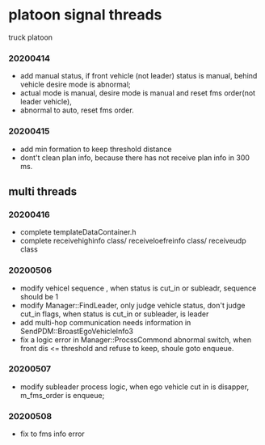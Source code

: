 # platoon signal threads
truck platoon

### 20200414
* add manual status, if front vehicle (not leader) status is manual, behind vehicle desire mode is abnormal;
* actual mode is manual, desire mode is manual and reset fms order(not leader vehicle),
* abnormal to auto, reset fms order.

### 20200415
* add min formation to keep threshold distance 
* dont't clean plan info, because there has not receive plan info in 300 ms.

## multi threads

### 20200416
* complete templateDataContainer.h
* complete receivehighinfo class/ receiveloefreinfo class/ receiveudp class

### 20200506
* modify vehicel sequence , when status is cut_in or subleadr, sequence should be 1
* modify Manager::FindLeader, only judge vehicle status, don't judge cut_in flags, 
  when status is cut_in or subleader, is leader
* add multi-hop communication needs information in SendPDM::BroastEgoVehicleInfo3
* fix a logic error in Manager::ProcssCommond abnormal switch, 
  when front dis <= threshold and refuse to keep, shoule goto enqueue.

### 20200507
* modify subleader process logic, when ego vehicle cut in is disapper, m_fms_order is enqueue;

### 20200508
* fix to fms info error
